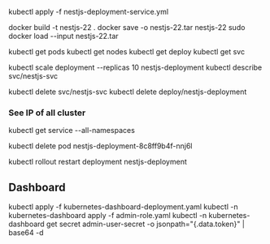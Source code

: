 kubectl apply -f nestjs-deployment-service.yml

docker build -t nestjs-22 .
docker save -o nestjs-22.tar nestjs-22
sudo docker load --input nestjs-22.tar


kubectl get pods
kubectl get nodes
kubectl get deploy
kubectl get svc

kubectl scale deployment --replicas 10 nestjs-deployment
kubectl describe svc/nestjs-svc

kubectl delete svc/nestjs-svc
kubectl delete deploy/nestjs-deployment


### See IP of all cluster
kubectl get service --all-namespaces

kubectl delete pod nestjs-deployment-8c8ff9b4f-nnj6l

kubectl rollout restart deployment nestjs-deployment

## Dashboard
kubectl apply -f kubernetes-dashboard-deployment.yaml
kubectl -n kubernetes-dashboard apply -f admin-role.yaml
kubectl -n kubernetes-dashboard get secret admin-user-secret -o jsonpath="{.data.token}" | base64 -d


